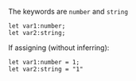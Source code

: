 
The keywords are `number` and `string`

```
let var1:number;
let var2:string;
```

If assigning (without inferring):
```
let var1:number = 1;
let var2:string = "1"
```